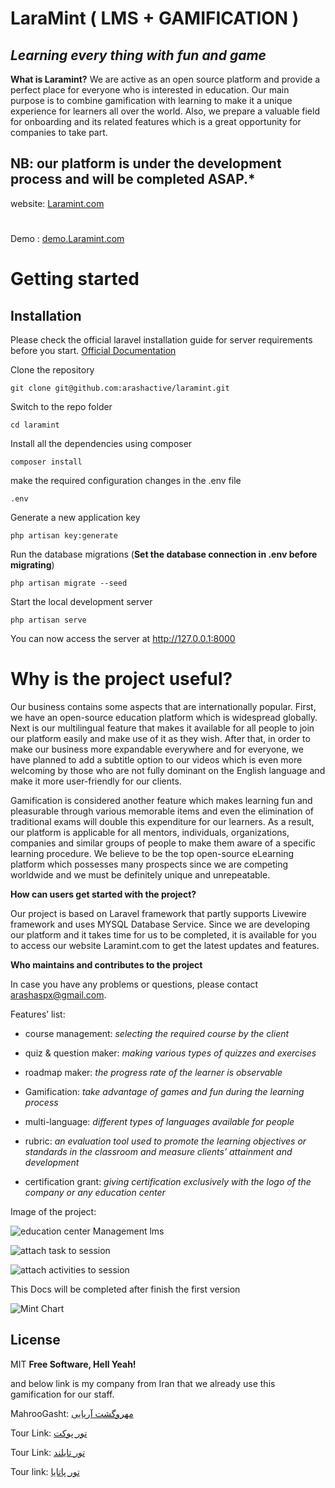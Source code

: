 
  

# LaraMint ( LMS + GAMIFICATION )

## _Learning every thing with fun and game_

  
**What is Laramint?**
We are active as an open source platform and provide a perfect place for everyone who is interested in education. Our main purpose is to combine gamification with learning to make it a unique experience for learners all over the world. Also, we prepare a valuable field for onboarding and its related features which is a great opportunity for companies to take part.

## NB: our platform is under the development process and will be completed ASAP.*


website: [Laramint.com](https://laramint.com)
#
Demo   : [demo.Laramint.com](http://192.99.245.100:8000/)

  
# Getting started

## Installation

Please check the official laravel installation guide for server requirements before you start. 
[Official Documentation](https://laravel.com/docs/9.x/installation)

Clone the repository

    git clone git@github.com:arashactive/laramint.git

Switch to the repo folder

    cd laramint

Install all the dependencies using composer

    composer install

make the required configuration changes in the .env file

    .env

Generate a new application key

    php artisan key:generate


Run the database migrations (**Set the database connection in .env before migrating**)

    php artisan migrate --seed

Start the local development server

    php artisan serve

You can now access the server at http://127.0.0.1:8000




# Why is the project useful?

Our business contains some aspects that are internationally popular. First, we have an open-source education platform which is widespread globally. Next is our multilingual feature that makes it available for all people to join our platform easily and make use of it as they wish. After that, in order to make our business more expandable everywhere and for everyone, we have planned to add a subtitle option to our videos which is even more welcoming by those who are not fully dominant on the English language and make it more user-friendly for our clients.

Gamification is considered another feature which makes learning fun and pleasurable through various memorable items and even the elimination of traditional exams will double this expenditure for our learners. As a result, our platform is applicable for all mentors, individuals, organizations, companies and similar groups of people to make them aware of a specific learning procedure. We believe to be the top open-source eLearning platform which possesses many prospects since we are competing worldwide and we must be definitely unique and unrepeatable.

  

**How can users get started with the project?**

Our project is based on Laravel framework that partly supports Livewire framework and uses MYSQL Database Service. Since we are developing our platform and it takes time for us to be completed, it is available for you to access our website Laramint.com to get the latest updates and features.

  

**Who maintains and contributes to the project**

In case you have any problems or questions, please contact [arashaspx@gmail.com](mailto:arashaspx@gmail.com).

  
  

Features’ list:

-   course management: *selecting the required course by the client*
    
-   quiz & question maker: *making various types of quizzes and exercises*
    
-   roadmap maker: *the progress rate of the learner is observable*
    
-   Gamification: *take advantage of games and fun during the learning process*
    
-   multi-language: *different types of languages available for people*
   
-   rubric: *an evaluation tool used to promote the learning objectives or standards in the classroom and measure clients’ attainment and development*
    
-   certification grant: *giving certification exclusively with the logo of the company or any education center*

  

Image of the project:

![education center Management lms](https://github.com/arashactive/mint-lms-laravel/raw/main/public/img/imageQuiz.png)

![attach task to session](https://github.com/arashactive/mint-lms-laravel/raw/main/public/img/sessions.png)

![attach activities to session](https://github.com/arashactive/mint-lms-laravel/raw/main/public/img/sessionAttach.png)

  

This Docs will be completed after finish the first version

![Mint Chart](https://github.com/arashactive/mint-lms-laravel/raw/main/public/img/MintImage.png)

  

## License
MIT
**Free Software, Hell Yeah!**


and below link is my company from Iran that we already use this gamification for our staff.

MahrooGasht: [مهروگشت آریایی](https://mahroogasht.com)

Tour Link: [تور پوکت](https://mahroogasht.com/%d8%aa%d9%88%d8%b1-%d8%a2%d8%b3%db%8c%d8%a7/%d8%aa%d8%a7%db%8c%d9%84%d9%86%d8%af/%d8%aa%d9%88%d8%b1-%d9%be%d9%88%da%a9%d8%aa/)

Tour Link: [تور تایلند](https://mahroogasht.com/%d8%aa%d9%88%d8%b1-%d8%a2%d8%b3%db%8c%d8%a7/%d8%aa%d8%a7%db%8c%d9%84%d9%86%d8%af/%d8%aa%d9%88%d8%b1-%d8%aa%d8%a7%db%8c%d9%84%d9%86%d8%af/)

Tour link: [تور پاتایا](https://tinyurl.com/bdzac5zx)

